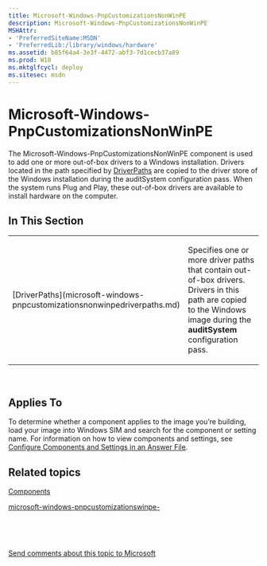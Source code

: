 ```yaml
---
title: Microsoft-Windows-PnpCustomizationsNonWinPE
description: Microsoft-Windows-PnpCustomizationsNonWinPE
MSHAttr:
- 'PreferredSiteName:MSDN'
- 'PreferredLib:/library/windows/hardware'
ms.assetid: b85f64a4-3e3f-4472-abf3-7d1cecb37a89
ms.prod: W10
ms.mktglfcycl: deploy
ms.sitesec: msdn
---
```


# Microsoft-Windows-PnpCustomizationsNonWinPE


The Microsoft-Windows-PnpCustomizationsNonWinPE component is used to add one or more out-of-box drivers to a Windows installation. Drivers located in the path specified by [DriverPaths](microsoft-windows-pnpcustomizationsnonwinpedriverpaths.md) are copied to the driver store of the Windows installation during the auditSystem configuration pass. When the system runs Plug and Play, these out-of-box drivers are available to install hardware on the computer.

## In This Section


<table>
<colgroup>
<col width="50%" />
<col width="50%" />
</colgroup>
<tbody>
<tr class="odd">
<td><p>[DriverPaths](microsoft-windows-pnpcustomizationsnonwinpedriverpaths.md)</p></td>
<td><p>Specifies one or more driver paths that contain out-of-box drivers. Drivers in this path are copied to the Windows image during the <strong>auditSystem</strong> configuration pass.</p></td>
</tr>
</tbody>
</table>

 

## Applies To


To determine whether a component applies to the image you’re building, load your image into Windows SIM and search for the component or setting name. For information on how to view components and settings, see [Configure Components and Settings in an Answer File](https://msdn.microsoft.com/library/windows/hardware/dn915078).

## Related topics


[Components](components-b-unattend.md)

[microsoft-windows-pnpcustomizationswinpe-](microsoft-windows-pnpcustomizationswinpe-.md)

 

 

[Send comments about this topic to Microsoft](mailto:wsddocfb@microsoft.com?subject=Documentation%20feedback%20%5Bp_unattend\p_unattend%5D:%20Microsoft-Windows-PnpCustomizationsNonWinPE%20%20RELEASE:%20%2810/3/2016%29&body=%0A%0APRIVACY%20STATEMENT%0A%0AWe%20use%20your%20feedback%20to%20improve%20the%20documentation.%20We%20don't%20use%20your%20email%20address%20for%20any%20other%20purpose,%20and%20we'll%20remove%20your%20email%20address%20from%20our%20system%20after%20the%20issue%20that%20you're%20reporting%20is%20fixed.%20While%20we're%20working%20to%20fix%20this%20issue,%20we%20might%20send%20you%20an%20email%20message%20to%20ask%20for%20more%20info.%20Later,%20we%20might%20also%20send%20you%20an%20email%20message%20to%20let%20you%20know%20that%20we've%20addressed%20your%20feedback.%0A%0AFor%20more%20info%20about%20Microsoft's%20privacy%20policy,%20see%20http://privacy.microsoft.com/default.aspx. "Send comments about this topic to Microsoft")






